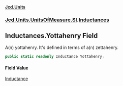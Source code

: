 #### [Jcd.Units](index.md 'index')
### [Jcd.Units.UnitsOfMeasure.SI](Jcd.Units.UnitsOfMeasure.SI.md 'Jcd.Units.UnitsOfMeasure.SI').[Inductances](Jcd.Units.UnitsOfMeasure.SI.Inductances.md 'Jcd.Units.UnitsOfMeasure.SI.Inductances')

## Inductances.Yottahenry Field

A(n) yottahenry. It's defined in terms of a(n) zettahenry.

```csharp
public static readonly Inductance Yottahenry;
```

#### Field Value
[Inductance](Jcd.Units.UnitTypes.Inductance.md 'Jcd.Units.UnitTypes.Inductance')